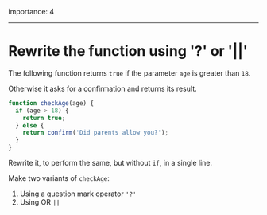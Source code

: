 importance: 4

---

# Rewrite the function using '?' or '||'

The following function returns `true` if the parameter `age` is greater than `18`.

Otherwise it asks for a confirmation and returns its result.

```js
function checkAge(age) {
  if (age > 18) {
    return true;
  } else {
    return confirm('Did parents allow you?');
  }
}
```

Rewrite it, to perform the same, but without `if`, in a single line.

Make two variants of `checkAge`:

1. Using a question mark operator `'?'`
2. Using OR `||`

